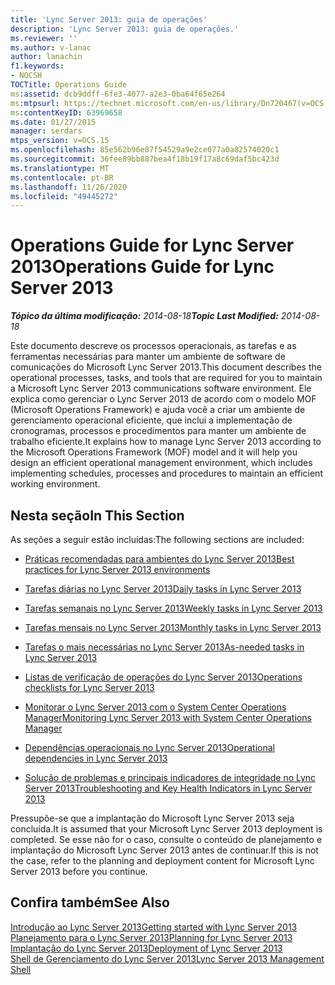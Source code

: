 ```yaml
---
title: 'Lync Server 2013: guia de operações'
description: 'Lync Server 2013: guia de operações.'
ms.reviewer: ''
ms.author: v-lanac
author: lanachin
f1.keywords:
- NOCSH
TOCTitle: Operations Guide
ms:assetid: dcb9ddff-6fe3-4077-a2e3-0ba64f65e264
ms:mtpsurl: https://technet.microsoft.com/en-us/library/Dn720467(v=OCS.15)
ms:contentKeyID: 63969658
ms.date: 01/27/2015
manager: serdars
mtps_version: v=OCS.15
ms.openlocfilehash: 85e562b96e87f54529a9e2ce077a0a82574020c1
ms.sourcegitcommit: 36fee89bb887bea4f18b19f17a8c69daf5bc423d
ms.translationtype: MT
ms.contentlocale: pt-BR
ms.lasthandoff: 11/26/2020
ms.locfileid: "49445272"
---
```

# <a name="operations-guide-for-lync-server-2013"></a><span data-ttu-id="dc653-103">Operations Guide for Lync Server 2013</span><span class="sxs-lookup"><span data-stu-id="dc653-103">Operations Guide for Lync Server 2013</span></span>

<div data-xmlns="http://www.w3.org/1999/xhtml">

<div class="topic" data-xmlns="http://www.w3.org/1999/xhtml" data-msxsl="urn:schemas-microsoft-com:xslt" data-cs="https://msdn.microsoft.com/">

<div data-asp="https://msdn2.microsoft.com/asp">



</div>

<div id="mainSection">

<div id="mainBody"><span data-ttu-id="dc653-104">

<span> </span></span><span class="sxs-lookup"><span data-stu-id="dc653-104">

<span> </span></span></span>

<span data-ttu-id="dc653-105">_**Tópico da última modificação:** 2014-08-18_</span><span class="sxs-lookup"><span data-stu-id="dc653-105">_**Topic Last Modified:** 2014-08-18_</span></span>

<span data-ttu-id="dc653-106">Este documento descreve os processos operacionais, as tarefas e as ferramentas necessárias para manter um ambiente de software de comunicações do Microsoft Lync Server 2013.</span><span class="sxs-lookup"><span data-stu-id="dc653-106">This document describes the operational processes, tasks, and tools that are required for you to maintain a Microsoft Lync Server 2013 communications software environment.</span></span> <span data-ttu-id="dc653-107">Ele explica como gerenciar o Lync Server 2013 de acordo com o modelo MOF (Microsoft Operations Framework) e ajuda você a criar um ambiente de gerenciamento operacional eficiente, que inclui a implementação de cronogramas, processos e procedimentos para manter um ambiente de trabalho eficiente.</span><span class="sxs-lookup"><span data-stu-id="dc653-107">It explains how to manage Lync Server 2013 according to the Microsoft Operations Framework (MOF) model and it will help you design an efficient operational management environment, which includes implementing schedules, processes and procedures to maintain an efficient working environment.</span></span>

<div>

## <a name="in-this-section"></a><span data-ttu-id="dc653-108">Nesta seção</span><span class="sxs-lookup"><span data-stu-id="dc653-108">In This Section</span></span>

<span data-ttu-id="dc653-109">As seções a seguir estão incluídas:</span><span class="sxs-lookup"><span data-stu-id="dc653-109">The following sections are included:</span></span>

  - [<span data-ttu-id="dc653-110">Práticas recomendadas para ambientes do Lync Server 2013</span><span class="sxs-lookup"><span data-stu-id="dc653-110">Best practices for Lync Server 2013 environments</span></span>](lync-server-2013-best-practices-for-lync-server-environments.md)

  - [<span data-ttu-id="dc653-111">Tarefas diárias no Lync Server 2013</span><span class="sxs-lookup"><span data-stu-id="dc653-111">Daily tasks in Lync Server 2013</span></span>](lync-server-2013-daily-tasks.md)

  - [<span data-ttu-id="dc653-112">Tarefas semanais no Lync Server 2013</span><span class="sxs-lookup"><span data-stu-id="dc653-112">Weekly tasks in Lync Server 2013</span></span>](lync-server-2013-weekly-tasks.md)

  - [<span data-ttu-id="dc653-113">Tarefas mensais no Lync Server 2013</span><span class="sxs-lookup"><span data-stu-id="dc653-113">Monthly tasks in Lync Server 2013</span></span>](lync-server-2013-monthly-tasks.md)

  - [<span data-ttu-id="dc653-114">Tarefas o mais necessárias no Lync Server 2013</span><span class="sxs-lookup"><span data-stu-id="dc653-114">As-needed tasks in Lync Server 2013</span></span>](lync-server-2013-as-needed-tasks.md)

  - [<span data-ttu-id="dc653-115">Listas de verificação de operações do Lync Server 2013</span><span class="sxs-lookup"><span data-stu-id="dc653-115">Operations checklists for Lync Server 2013</span></span>](lync-server-2013-operations-checklists.md)

  - [<span data-ttu-id="dc653-116">Monitorar o Lync Server 2013 com o System Center Operations Manager</span><span class="sxs-lookup"><span data-stu-id="dc653-116">Monitoring Lync Server 2013 with System Center Operations Manager</span></span>](lync-server-2013-monitoring-lync-server-with-system-center-operations-manager.md)

  - [<span data-ttu-id="dc653-117">Dependências operacionais no Lync Server 2013</span><span class="sxs-lookup"><span data-stu-id="dc653-117">Operational dependencies in Lync Server 2013</span></span>](lync-server-2013-operational-dependencies.md)

  - [<span data-ttu-id="dc653-118">Solução de problemas e principais indicadores de integridade no Lync Server 2013</span><span class="sxs-lookup"><span data-stu-id="dc653-118">Troubleshooting and Key Health Indicators in Lync Server 2013</span></span>](lync-server-2013-troubleshooting-and-key-health-indicators.md)

<span data-ttu-id="dc653-119">Pressupõe-se que a implantação do Microsoft Lync Server 2013 seja concluída.</span><span class="sxs-lookup"><span data-stu-id="dc653-119">It is assumed that your Microsoft Lync Server 2013 deployment is completed.</span></span> <span data-ttu-id="dc653-120">Se esse não for o caso, consulte o conteúdo de planejamento e implantação do Microsoft Lync Server 2013 antes de continuar.</span><span class="sxs-lookup"><span data-stu-id="dc653-120">If this is not the case, refer to the planning and deployment content for Microsoft Lync Server 2013 before you continue.</span></span>

</div>

<div>

## <a name="see-also"></a><span data-ttu-id="dc653-121">Confira também</span><span class="sxs-lookup"><span data-stu-id="dc653-121">See Also</span></span>


[<span data-ttu-id="dc653-122">Introdução ao Lync Server 2013</span><span class="sxs-lookup"><span data-stu-id="dc653-122">Getting started with Lync Server 2013</span></span>](lync-server-2013-getting-started.md)  
[<span data-ttu-id="dc653-123">Planejamento para o Lync Server 2013</span><span class="sxs-lookup"><span data-stu-id="dc653-123">Planning for Lync Server 2013</span></span>](lync-server-2013-planning.md)  
[<span data-ttu-id="dc653-124">Implantação do Lync Server 2013</span><span class="sxs-lookup"><span data-stu-id="dc653-124">Deployment of Lync Server 2013</span></span>](lync-server-2013-deployment.md)  
[<span data-ttu-id="dc653-125">Shell de Gerenciamento do Lync Server 2013</span><span class="sxs-lookup"><span data-stu-id="dc653-125">Lync Server 2013 Management Shell</span></span>](lync-server-2013-lync-server-management-shell.md)  
  

<span data-ttu-id="dc653-126"></div>

</div>

<span> </span>

</div>

</div>

</span><span class="sxs-lookup"><span data-stu-id="dc653-126"></div>

</div>

<span> </span>

</div>

</div>

</span></span></div>

